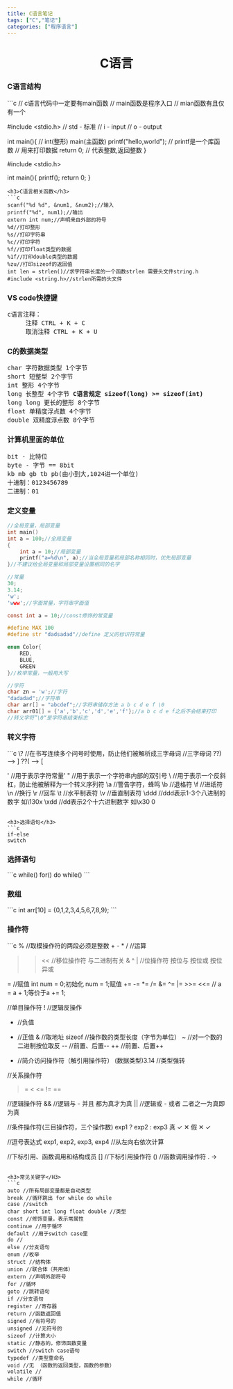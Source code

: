 ```yaml
---
title: C语言笔记
tags: ["C","笔记"]
categories: ["程序语言"]
---
```


<h1 align = "center">C语言</h1>

<h3>C语言结构</h3>
```c
// c语言代码中一定要有main函数
// main函数是程序入口
// mian函数有且仅有一个

#include <stdio.h>
// std - 标准
// i - input
// o - output

int main(){
// int(整形) main(主函数)
	printf("hello,world");
    // printf是一个库函数
    // 用来打印数据
	return 0;
    // 代表整数,返回整数
}

#include <stdio.h>

int main(){
    printf();
    return 0;
}
```
<h3>C语言相关函数</h3>
```c
scanf("%d %d", &num1, &num2);//输入
printf("%d", num1);//输出
extern int num;//声明来自外部的符号
%d//打印整形
%s//打印字符串
%c//打印字符
%f//打印float类型的数据
%1f//打印double类型的数据
%zu//打印sizeof的返回值
int len = strlen()//求字符串长度的一个函数strlen 需要头文件string.h
#include <string.h>//strlen所需的头文件
```

<h3>VS code快捷键</h3>
<pre>c语言注释：
     注释 CTRL + K + C  
     取消注释 CTRL + K + U
</pre>

<h3>C的数据类型</h3>
<pre>
char 字符数据类型 1个字节 
short 短整型 2个字节
int 整形 4个字节     
long 长整型 4个字节 <strong>C语言规定 sizeof(long) >= sizeof(int)</strong>
long long 更长的整形 8个字节
float 单精度浮点数 4个字节
double 双精度浮点数 8个字节
</pre>

<h3>计算机里面的单位</h3>
<pre>
bit - 比特位
byte - 字节 == 8bit
kb mb gb tb pb(由小到大,1024进一个单位)
十进制：0123456789
二进制：01
</pre>
<h3>定义变量</h3>

```c
//全局变量，局部变量
int main()
int a = 100;//全局变量
{
	int a = 10;//局部变量
	printf("a=%d\n", a);//当全局变量和局部名称相同时，优先局部变量
}//不建议给全局变量和局部变量设置相同的名字
```

```c
//常量
30;
3.14;
'w';
'www';//字面常量，字符串字面值

const int a = 10;//const修饰的常变量

#define MAX 100
#define str "dadsadad"//define 定义的标识符常量

enum Color{
	RED,
	BLUE,
	GREEN
}//枚举常量，一般用大写

```
```c
//字符
char zn = 'w';//字符
"dadadad";//字符串
char arr[] = "abcdef";//字符串储存方法 a b c d e f \0
char arr01[] = {'a','b','c','d','e','f'};//a b c d e f之后不会结束打印
//转义字符”\0“是字符串结束标志
```
<h3>转义字符</h3>
```c
\? //在书写连续多个问号时使用，防止他们被解析成三字母词
   //三字母词 ??) --> ] ??( --> [
   
\' //用于表示字符常量'
\" //用于表示一个字符串内部的双引号
\\ //用于表示一个反斜杠，防止他被解释为一个转义序列符
\a //警告字符，蜂鸣
\b //退格符
\f //进纸符
\n //换行
\r //回车
\t //水平制表符
\v //垂直制表符
\ddd //ddd表示1-3个八进制的数字 如\130x
\xdd //dd表示2个十六进制数字 如\x30 0
```

<h3>选择语句</h3>
```c
if-else
switch
```

<h3>选择语句</h3>
```c
while()
for()
do while()
```

<h3>数组</h3>
```c
int arr[10] = {0,1,2,3,4,5,6,7,8,9};
```

<h3>操作符</h3>
```c
% //取模操作符的两段必须是整数
+ - * / //运算
    
>> << //移位操作符 与二进制有关
& ^ | //位操作符 按位与 按位或 按位异或
    
= //赋值 int num = 0;初始化 num = 1;赋值
+= -= *= /= &= ^= |= >>= <<= // a = a + 1;等价于a += 1;

//单目操作符
! //逻辑反操作
- //负值
+ //正值
& //取地址
sizeof //操作数的类型长度（字节为单位）
~ //对一个数的二进制按位取反
-- //前置、后置--
++ //前置、后置++
* //简介访问操作符（解引用操作符）
(数据类型)3.14 //类型强转

//关系操作符
>
>=
<
<=
!=
==

//逻辑操作符
&& //逻辑与 - 并且 都为真才为真
|| //逻辑或 - 或者 二者之一为真即为真

//条件操作符(三目操作符，三个操作数)
exp1 ? exp2 : exp3
 真      ✓     ✕
 假      ✕     ✓

//逗号表达式
exp1, exp2, exp3, exp4 //从左向右依次计算

//下标引用、函数调用和结构成员
[] //下标引用操作符
() //函数调用操作符
.
->
```

<h3>常见关键字</H3>
```c
auto //所有局部变量都是自动类型
break //循环跳出 for while do while
case //switch
char short int long float double //类型
const //修饰变量，表示常属性
continue //用于循环
default //用于switch case里
do //
else //分支语句
enum //枚举 
struct //结构体 
union //联合体（共用体）
extern //声明外部符号
for //循环
goto //跳转语句
if //分支语句
register //寄存器
return //函数返回值
signed //有符号的
unsigned //无符号的
sizeof //计算大小
static //静态的，修饰函数变量
switch //switch case语句
typedef //类型重命名
void //无 （函数的返回类型，函数的参数）
volatile //
while //循环
```


